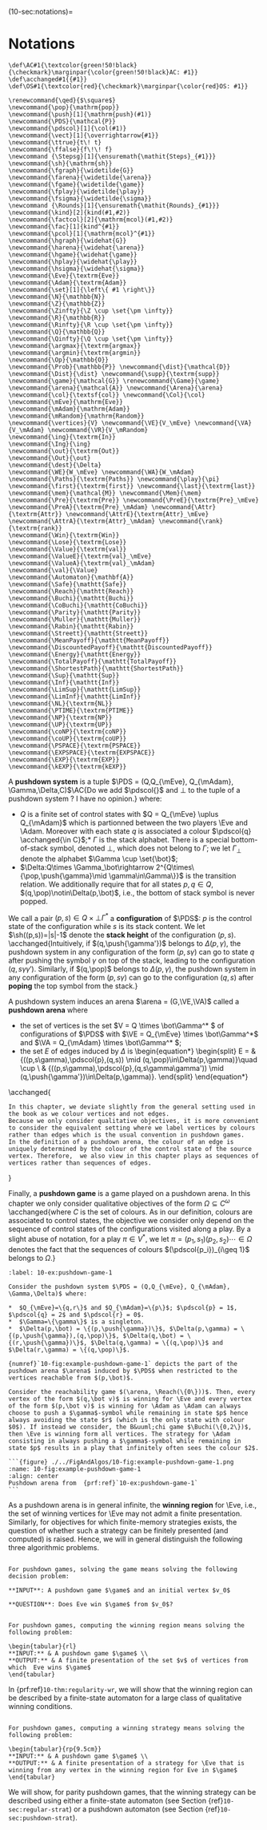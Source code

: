 (10-sec:notations)=
# Notations

```{math}
\def\AC#1{\textcolor{green!50!black}{\checkmark}\marginpar{\color{green!50!black}AC: #1}} 
\def\acchanged#1{{#1}}
\def\OS#1{\textcolor{red}{\checkmark}\marginpar{\color{red}OS: #1}} 

\renewcommand{\qed}{$\square$}
\newcommand{\pop}{\mathrm{pop}}
\newcommand{\push}[1]{\mathrm{push}(#1)}
\newcommand{\PDS}{\mathcal{P}}
\newcommand{\pdscol}[1]{\col(#1)}
\newcommand{\vect}[1]{\overrightarrow{#1}}
\newcommand{\ttrue}{t\! t}
\newcommand{\ffalse}{f\!\! f}
\newcommand {\Stepsg}[1]{\ensuremath{\mathit{Steps}_{#1}}}
\newcommand{\sh}{\mathrm{sh}}
\newcommand{\fgraph}{\widetilde{G}}
\newcommand{\farena}{\widetilde{\arena}}
\newcommand{\fgame}{\widetilde{\game}}
\newcommand{\fplay}{\widetilde{\play}}
\newcommand{\fsigma}{\widetilde{\sigma}}
\newcommand {\Rounds}[1]{\ensuremath{\mathit{Rounds}_{#1}}}
\newcommand{\kind}[2]{kind(#1,#2)}
\newcommand{\factcol}[2]{\mathrm{mcol}(#1,#2)}
\newcommand{\fac}[1]{kind^{#1}}
\newcommand{\pcol}[1]{\mathrm{mcol}^{#1}}
\newcommand{\hgraph}{\widehat{G}}
\newcommand{\harena}{\widehat{\arena}}
\newcommand{\hgame}{\widehat{\game}}
\newcommand{\hplay}{\widehat{\play}}
\newcommand{\hsigma}{\widehat{\sigma}}
\newcommand{\Eve}{\textrm{Eve}}
\newcommand{\Adam}{\textrm{Adam}}
\newcommand{\set}[1]{\left\{ #1 \right\}}
\newcommand{\N}{\mathbb{N}}
\newcommand{\Z}{\mathbb{Z}}
\newcommand{\Zinfty}{\Z \cup \set{\pm \infty}}
\newcommand{\R}{\mathbb{R}}
\newcommand{\Rinfty}{\R \cup \set{\pm \infty}}
\newcommand{\Q}{\mathbb{Q}}
\newcommand{\Qinfty}{\Q \cup \set{\pm \infty}}
\newcommand{\argmax}{\textrm{argmax}}
\newcommand{\argmin}{\textrm{argmin}}
\newcommand{\Op}{\mathbb{O}}
\newcommand{\Prob}{\mathbb{P}} \newcommand{\dist}{\mathcal{D}} \newcommand{\Dist}{\dist} \newcommand{\supp}{\textrm{supp}} 
\newcommand{\game}{\mathcal{G}} \renewcommand{\Game}{\game} \newcommand{\arena}{\mathcal{A}} \newcommand{\Arena}{\arena} 
\newcommand{\col}{\textsf{col}} \newcommand{\Col}{\col} 
\newcommand{\mEve}{\mathrm{Eve}}
\newcommand{\mAdam}{\mathrm{Adam}}
\newcommand{\mRandom}{\mathrm{Random}}
\newcommand{\vertices}{V} \newcommand{\VE}{V_\mEve} \newcommand{\VA}{V_\mAdam} \newcommand{\VR}{V_\mRandom} 
\newcommand{\ing}{\textrm{In}}
\newcommand{\Ing}{\ing}
\newcommand{\out}{\textrm{Out}}
\newcommand{\Out}{\out}
\newcommand{\dest}{\Delta} 
\newcommand{\WE}{W_\mEve} \newcommand{\WA}{W_\mAdam} 
\newcommand{\Paths}{\textrm{Paths}} \newcommand{\play}{\pi} \newcommand{\first}{\textrm{first}} \newcommand{\last}{\textrm{last}} 
\newcommand{\mem}{\mathcal{M}} \newcommand{\Mem}{\mem} 
\newcommand{\Pre}{\textrm{Pre}} \newcommand{\PreE}{\textrm{Pre}_\mEve} \newcommand{\PreA}{\textrm{Pre}_\mAdam} \newcommand{\Attr}{\textrm{Attr}} \newcommand{\AttrE}{\textrm{Attr}_\mEve} \newcommand{\AttrA}{\textrm{Attr}_\mAdam} \newcommand{\rank}{\textrm{rank}}
\newcommand{\Win}{\textrm{Win}} 
\newcommand{\Lose}{\textrm{Lose}} 
\newcommand{\Value}{\textrm{val}} 
\newcommand{\ValueE}{\textrm{val}_\mEve} 
\newcommand{\ValueA}{\textrm{val}_\mAdam}
\newcommand{\val}{\Value} 
\newcommand{\Automaton}{\mathbf{A}} 
\newcommand{\Safe}{\mathtt{Safe}}
\newcommand{\Reach}{\mathtt{Reach}} 
\newcommand{\Buchi}{\mathtt{Buchi}} 
\newcommand{\CoBuchi}{\mathtt{CoBuchi}} 
\newcommand{\Parity}{\mathtt{Parity}} 
\newcommand{\Muller}{\mathtt{Muller}} 
\newcommand{\Rabin}{\mathtt{Rabin}} 
\newcommand{\Streett}{\mathtt{Streett}} 
\newcommand{\MeanPayoff}{\mathtt{MeanPayoff}} 
\newcommand{\DiscountedPayoff}{\mathtt{DiscountedPayoff}}
\newcommand{\Energy}{\mathtt{Energy}}
\newcommand{\TotalPayoff}{\mathtt{TotalPayoff}}
\newcommand{\ShortestPath}{\mathtt{ShortestPath}}
\newcommand{\Sup}{\mathtt{Sup}}
\newcommand{\Inf}{\mathtt{Inf}}
\newcommand{\LimSup}{\mathtt{LimSup}}
\newcommand{\LimInf}{\mathtt{LimInf}}
\newcommand{\NL}{\textrm{NL}}
\newcommand{\PTIME}{\textrm{PTIME}}
\newcommand{\NP}{\textrm{NP}}
\newcommand{\UP}{\textrm{UP}}
\newcommand{\coNP}{\textrm{coNP}}
\newcommand{\coUP}{\textrm{coUP}}
\newcommand{\PSPACE}{\textrm{PSPACE}}
\newcommand{\EXPSPACE}{\textrm{EXPSPACE}}
\newcommand{\EXP}{\textrm{EXP}}
\newcommand{\kEXP}{\textrm{kEXP}}
```
A **pushdown system** is a tuple $\PDS = (Q,Q_{\mEve}, Q_{\mAdam}, \Gamma,\Delta,C)$\AC{Do we add $\pdscol{}$ and $\bot$ to the tuple of a pushdown system ? I have no opinion.} 
where:
 
*  $Q$ is a finite set of control states with $Q = Q_{\mEve} \uplus Q_{\mAdam}$ which is partionned between the two players \Eve and \Adam. Moreover with each state $q$ is associated a colour $\pdscol{q} \acchanged{\in C}$;*  $\Gamma$ is the stack alphabet. There is a special bottom-of-stack symbol, denoted $\bot$, which does not belong to $\Gamma$; we let $\Gamma_\bot$ denote the alphabet $\Gamma \cup \set{\bot}$;
*  $\Delta:Q\times \Gamma_\bot\rightarrow 2^{Q\times\{\pop,\push{\gamma}\mid \gamma\in\Gamma\}}$ is the transition relation. We additionally require that for all states $p,q\in Q$, $(q,\pop)\notin\Delta(p,\bot)$, i.e., the bottom of stack symbol is never popped.

We call a pair $(p,s)\in Q \times \bot\Gamma^*$ a **configuration** of $\PDS$: $p$ is the control state of the configuration while $s$ is its stack content. We let $\sh((p,s))=|s|-1$ denote the **stack height** of the  configuration $(p,s)$. \acchanged{Intuitively, if $(q,\push{\gamma'})$ belongs to $\Delta(p,\gamma)$, the pushdown system
in any configuration of the form $(p,s\gamma)$ can go to state $q$ after pushing the symbol $\gamma$ on top of the stack, leading to the configuration $(q,s\gamma\gamma')$. Similarly, if $(q,\pop)$ belongs to $\Delta(p,\gamma)$, the pushdown system
in any configuration of the form $(p,s\gamma)$ can go to the configuration $(q,s)$ after **poping** the top symbol from the stack.}



A pushdown system induces an arena $\arena = (G,\VE,\VA)$ called a **pushdown arena** where

*  the set of vertices is the set $V = Q \times \bot\Gamma^* $ of configurations of $\PDS$ with $\VE = Q_{\mEve} \times \bot\Gamma^*$ 
and $\VA = Q_{\mAdam} \times \bot\Gamma^* $;
*  the set $E$ of edges induced by $\Delta$ is
\begin{equation*}
\begin{split}
E  = & \{((p,s\gamma),\pdscol{p},(q,s)) \mid (q,\pop)\in\Delta(p,\gamma)\}\quad \cup \\ 
&  \{((p,s\gamma),\pdscol{p},(q,s\gamma\gamma')) \mid (q,\push{\gamma'})\in\Delta(p,\gamma)\}.
\end{split}
\end{equation*}



\acchanged{

````{admonition} Remark 
In this chapter, we deviate slightly from the general setting used in the book as we colour vertices and not edges. 
Because we only consider qualitative objectives, it is more convenient to consider the equivalent setting where we label vertices by colours rather than edges which is the usual convention in pushdown games.  
In the definition of a pushdown arena, the colour of an edge is uniquely determined by the colour of the control state of the source vertex. Therefore,  we also view in this chapter plays as sequences of vertices rather than sequences of edges.

````

}

Finally, a **pushdown game** is a game played on a pushdown arena. In this chapter we only consider qualitative objectives of the form $\Omega\subseteq C^\omega$ \acchanged{where $C$ is the set of colours. As in our definition, 
colours are associated to control states, the objective we consider only depend on the sequence of control states of the configurations visited along a play. By a slight abuse of notation, for a play $\pi \in V^*$, we let $\pi=(p_1,s_1)(p_2,s_2)\cdots \in \Omega$ denotes the fact that the sequences of colours $(\pdscol{p_i})_{i\geq 1}$ belongs to $\Omega$.} 



````{prf:example} NEEDS TITLE 10-ex:pushdown-game-1
:label: 10-ex:pushdown-game-1

Consider the pushdown system $\PDS = (Q,Q_{\mEve}, Q_{\mAdam}, \Gamma,\Delta)$ where:

*  $Q_{\mEve}=\{q,r\}$ and $Q_{\mAdam}=\{p\}$; $\pdscol{p} = 1$, $\pdscol{q} = 2$ and $\pdscol{r} = 0$.
*  $\Gamma=\{\gamma\}$ is a singleton.
*  $\Delta(p,\bot) = \{(p,\push{\gamma})\}$, $\Delta(p,\gamma) = \{(p,\push{\gamma}),(q,\pop)\}$, $\Delta(q,\bot) = \{(r,\push{\gamma})\}$, $\Delta(q,\gamma) = \{(q,\pop)\}$ and $\Delta(r,\gamma) = \{(q,\pop)\}$.

{numref}`10-fig:example-pushdown-game-1` depicts the part of the pushdown arena $\arena$ induced by $\PDS$ when restricted to the vertices reachable from $(p,\bot)$.

Consider the reachability game $(\arena, \Reach(\{0\}))$. Then, every vertex of the form $(q,\bot v)$ is winning for \Eve and every vertex of the form $(p,\bot v)$ is winning for \Adam as \Adam can always choose to push a $\gamma$-symbol while remaining in state $p$ hence always avoiding the state $r$ (which is the only state with colour $0$). If instead we consider, the B&uuml;chi game $\Buchi(\{0,2\})$, then \Eve is winning form all vertices. The strategy for \Adam consisting in always pushing a $\gamma$-symbol while remaining in state $p$ results in a play that infinitely often sees the colour $2$.

```{figure} ./../FigAndAlgos/10-fig:example-pushdown-game-1.png
:name: 10-fig:example-pushdown-game-1
:align: center
Pushdown arena from  {prf:ref}`10-ex:pushdown-game-1`
```

````


As a pushdown arena is in general infinite, the **winning region** for \Eve, i.e., the set of winning vertices for \Eve may not admit a finite presentation. Similarly, for objectives for which finite-memory strategies exists, the question of whether such a strategy can be finitely presented (and computed) is raised. Hence, we will in general distinguish the following three algorithmic problems.

```{admonition} Problem

For pushdown games, solving the game means solving the following decision problem:

**INPUT**: A pushdown game $\game$ and an initial vertex $v_0$

**QUESTION**: Does Eve win $\game$ from $v_0$?

```

```{admonition} Problem

For pushdown games, computing the winning region means solving the following problem:

\begin{tabular}{rl}
**INPUT:** & A pushdown game $\game$ \\
**OUTPUT:** & A finite presentation of the set $v$ of vertices from which  Eve wins $\game$
\end{tabular}

```

In  {prf:ref}`10-thm:regularity-wr`, we will show that the winning region can be described by a finite-state automaton  for a large class of qualitative winning conditions.

```{admonition} Problem

For pushdown games, computing a winning strategy means solving the following problem:

\begin{tabular}{rp{9.5cm}}
**INPUT:** & A pushdown game $\game$ \\
**OUTPUT:** & A finite presentation of a strategy for \Eve that is winning from any vertex in the winning region for Eve in $\game$
\end{tabular}

```


We will show, for parity pushdown games, that the winning strategy can be described using either a finite-state automaton (see Section {ref}`10-sec:regular-strat`) or a pushdown automaton (see Section {ref}`10-sec:pushdown-strat`).
